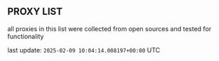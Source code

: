 ## PROXY LIST

all proxies in this list were collected from open sources and tested for functionality

last update: `2025-02-09 10:04:14.008197+00:00` UTC